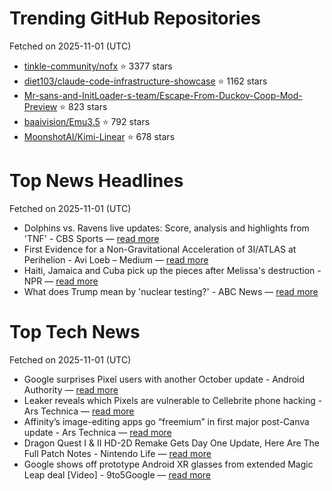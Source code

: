 # Trending GitHub Repositories
Fetched on 2025-11-01 (UTC)

- [tinkle-community/nofx](https://github.com/tinkle-community/nofx) ⭐ 3377 stars
- [diet103/claude-code-infrastructure-showcase](https://github.com/diet103/claude-code-infrastructure-showcase) ⭐ 1162 stars
- [Mr-sans-and-InitLoader-s-team/Escape-From-Duckov-Coop-Mod-Preview](https://github.com/Mr-sans-and-InitLoader-s-team/Escape-From-Duckov-Coop-Mod-Preview) ⭐ 823 stars
- [baaivision/Emu3.5](https://github.com/baaivision/Emu3.5) ⭐ 792 stars
- [MoonshotAI/Kimi-Linear](https://github.com/MoonshotAI/Kimi-Linear) ⭐ 678 stars

# Top News Headlines
Fetched on 2025-11-01 (UTC)
- Dolphins vs. Ravens live updates: Score, analysis and highlights from 'TNF' - CBS Sports — [read more](https://www.cbssports.com/nfl/news/dolphins-vs-ravens-live-updates-score-highlights-thursday-night-football/live/)
- First Evidence for a Non-Gravitational Acceleration of 3I/ATLAS at Perihelion - Avi Loeb – Medium — [read more](https://avi-loeb.medium.com/first-evidence-for-a-non-gravitational-acceleration-of-3i-atlas-at-perihelion-2698f6a453fe)
- Haiti, Jamaica and Cuba pick up the pieces after Melissa's destruction - NPR — [read more](https://www.npr.org/2025/10/30/g-s1-95941/haiti-jamaica-cuba-hurricane-melissa-recovery)
- What does Trump mean by 'nuclear testing?' - ABC News — [read more](https://abcnews.go.com/Politics/trump-nuclear-testing/story?id\\u003d127035450)

# Top Tech News
Fetched on 2025-11-01 (UTC)
- Google surprises Pixel users with another October update - Android Authority — [read more](https://www.androidauthority.com/another-october-pixel-update-3611877/)
- Leaker reveals which Pixels are vulnerable to Cellebrite phone hacking - Ars Technica — [read more](https://arstechnica.com/gadgets/2025/10/leaker-reveals-which-pixels-are-vulnerable-to-cellebrite-phone-hacking/)
- Affinity’s image-editing apps go “freemium” in first major post-Canva update - Ars Technica — [read more](https://arstechnica.com/gadgets/2025/10/canvas-new-affinity-app-is-free-to-use-but-locks-ai-features-behind-a-subscription/)
- Dragon Quest I & II HD-2D Remake Gets Day One Update, Here Are The Full Patch Notes - Nintendo Life — [read more](https://www.nintendolife.com/news/2025/10/dragon-quest-i-and-ii-hd-2d-remake-gets-day-one-update-here-are-the-full-patch-notes)
- Google shows off prototype Android XR glasses from extended Magic Leap deal [Video] - 9to5Google — [read more](http://9to5google.com/2025/10/30/google-android-xr-glasses-extended-magic-leap-deal/)
